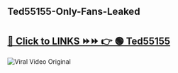 
 ## Ted55155-Only-Fans-Leaked

# <h2><a href="https://clipsfans.com/Ted55155&ref=git">🔗 Click to LINKS ⏩⏩ 👉 🟢 Ted55155 </a></h2>

<a href="https://clipsfans.com/Ted55155&ref=git" rel="nofollow" data-target="animated-image.originalLink"><img src="https://i.ibb.co.com/xMMVF88/686577567.gif" alt="Viral Video Original" style="max-width: 100%; display: inline-block;" data-target="animated-image.originalImage"></a>
